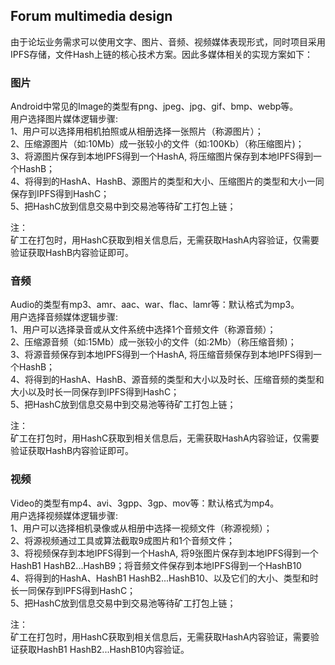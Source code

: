 ## Forum multimedia design

由于论坛业务需求可以使用文字、图片、音频、视频媒体表现形式，同时项目采用IPFS存储，文件Hash上链的核心技术方案。因此多媒体相关的实现方案如下：

### 图片

Android中常见的Image的类型有png、jpeg、jpg、gif、bmp、webp等。<br/>
用户选择图片媒体逻辑步骤: <br/>
1、用户可以选择用相机拍照或从相册选择一张照片（称源图片）；<br/>
2、压缩源图片（如:10Mb）成一张较小的文件（如:100Kb）（称压缩图片)；<br/>
3、将源图片保存到本地IPFS得到一个HashA, 将压缩图片保存到本地IPFS得到一个HashB；<br/> 
4、将得到的HashA、HashB、源图片的类型和大小、压缩图片的类型和大小一同保存到IPFS得到HashC；<br/>
5、把HashC放到信息交易中到交易池等待矿工打包上链；

注：<br/>
矿工在打包时，用HashC获取到相关信息后，无需获取HashA内容验证，仅需要验证获取HashB内容验证即可。

### 音频

Audio的类型有mp3、amr、aac、war、flac、lamr等：默认格式为mp3。<br/>
用户选择音频媒体逻辑步骤: <br/>
1、用户可以选择录音或从文件系统中选择1个音频文件（称源音频）；<br/>
2、压缩源音频（如:15Mb）成一张较小的文件（如:2Mb）（称压缩音频)；<br/>
3、将源音频保存到本地IPFS得到一个HashA, 将压缩音频保存到本地IPFS得到一个HashB；<br/> 
4、将得到的HashA、HashB、源音频的类型和大小以及时长、压缩音频的类型和大小以及时长一同保存到IPFS得到HashC；<br/>
5、把HashC放到信息交易中到交易池等待矿工打包上链；

注：<br/>
矿工在打包时，用HashC获取到相关信息后，无需获取HashA内容验证，仅需要验证获取HashB内容验证即可。

### 视频

Video的类型有mp4、avi、3gpp、3gp、mov等：默认格式为mp4。</br>
用户选择视频媒体逻辑步骤: <br/>
1、用户可以选择相机录像或从相册中选择一视频文件（称源视频）；<br/>
2、将源视频通过工具或算法截取9成图片和1个音频文件；<br/>
3、将视频保存到本地IPFS得到一个HashA, 将9张图片保存到本地IPFS得到一个HashB1 HashB2...HashB9；将音频文件保存到本地IPFS得到一个HashB10<br/> 
4、将得到的HashA、HashB1 HashB2...HashB10、以及它们的大小、类型和时长一同保存到IPFS得到HashC；<br/>
5、把HashC放到信息交易中到交易池等待矿工打包上链；

注：<br/>
矿工在打包时，用HashC获取到相关信息后，无需获取HashA内容验证，需要验证获取HashB1 HashB2...HashB10内容验证。




